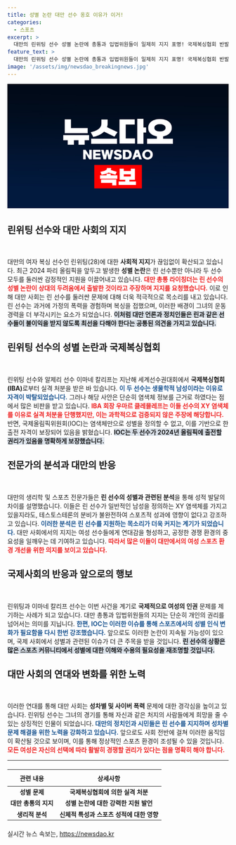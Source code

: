 ```yaml
---
title: 성별 논란 대만 선수 옹호 이유가 이거!
categories:
  - 스포츠
excerpt: >
  대만의 린위팅 선수 성별 논란에 총통과 입법위원들이 일제히 지지 표명! 국제복싱협회 반발에도 IOC는 그들의 출전 권리를 보장하며 여성으로서의 정체성을 강조했다. 대만 사회가 뭉쳤다, 과연 이들은 올림픽에서 어떤 역사를 쓰게 될까?
feature_text: >
  대만의 린위팅 선수 성별 논란에 총통과 입법위원들이 일제히 지지 표명! 국제복싱협회 반발에도 IOC는 그들의 출전 권리를 보장하며 여성으로서의 정체성을 강조했다. 대만 사회가 뭉쳤다, 과연 이들은 올림픽에서 어떤 역사를 쓰게 될까?
image: '/assets/img/newsdao_breakingnews.jpg'
---
```


<p><img src="/assets/img/newsdao_breakingnews.jpg" alt="ranknews 속보" /></p>

<h2 data-ke-size="size26">린위팅 선수와 대만 사회의 지지</h2>

<p data-ke-size="size16">&nbsp;</p>

<p>대만의 여자 복싱 선수인 린위팅(28)에 대한 <b>사회적 지지</b>가 끊임없이 확산되고 있습니다. 최근 2024 파리 올림픽을 앞두고 발생한 <b>성별 논란</b>은 린 선수뿐만 아니라 두 선수 모두를 둘러싼 감정적인 지원을 이끌어내고 있습니다. <b><span style="color: #ee2323;">대만 총통 라이칭더는 린 선수의 성별 논란이 상대의 두려움에서 출발한 것이라고 주장하며 지지를 요청했습니다.</span></b> 이로 인해 대만 사회는 린 선수를 둘러싼 문제에 대해 더욱 적극적으로 목소리를 내고 있습니다. 린 선수는 과거에 가정의 폭력을 경험하며 복싱을 접했으며, 이러한 배경이 그녀의 운동 경력을 더 부각시키는 요소가 되었습니다. <b><span style="background-color: #21538527;">이처럼 대만 언론과 정치인들은 린과 같은 선수들이 불이익을 받지 않도록 최선을 다해야 한다는 공통된 의견을 가지고 있습니다.</span></b></p>

<h2 data-ke-size="size26">린위팅 선수의 성별 논란과 국제복싱협회</h2>

<p data-ke-size="size16">&nbsp;</p>

<p>린위팅 선수와 알제리 선수 이마네 칼리프는 지난해 세계선수권대회에서 <b>국제복싱협회(IBA)</b>로부터 실격 처분을 받은 바 있습니다. <b><span style="color: #1a5490;">이 두 선수는 생물학적 남성이라는 이유로 자격이 박탈되었습니다.</span></b> 그러나 해당 사안은 단순히 염색체 정보를 근거로 하였다는 점에서 많은 비판을 받고 있습니다. <b><span style="color: #ee2323;">IBA 회장 우마르 클레믈레프는 이들 선수의 XY 염색체를 이유로 실격 처분을 단행했지만, 이는 과학적으로 검증되지 않은 주장에 해당합니다.</span></b> 반면, 국제올림픽위원회(IOC)는 염색체만으로 성별을 정의할 수 없고, 이를 기반으로 한 출전 자격이 보장되어 있음을 밝혔습니다. <b><span style="background-color: #21538527;">IOC는 두 선수가 2024년 올림픽에 출전할 권리가 있음을 명확하게 보장했습니다.</span></b></p>

<h2 data-ke-size="size26">전문가의 분석과 대만의 반응</h2>

<p data-ke-size="size16">&nbsp;</p>

<p>대만의 생리학 및 스포츠 전문가들은 <b>린 선수의 성별과 관련된 분석</b>을 통해 성적 발달의 차이를 설명했습니다. 이들은 린 선수가 일반적인 남성을 정의하는 XY 염색체를 가지고 있을지라도, 테스토스테론의 분비가 불완전하여 스포츠적 성과에 영향이 없다고 강조하고 있습니다. <b><span style="color: #1a5490;">이러한 분석은 린 선수를 지원하는 목소리가 더욱 커지는 계기가 되었습니다.</span></b> 대만 사회에서의 지지는 여성 선수들에게 연대감을 형성하고, 공정한 경쟁 환경의 중요성을 일깨우는 데 기여하고 있습니다. <b><span style="color: #ee2323;">따라서 많은 이들이 대만에서의 여성 스포츠 환경 개선을 위한 의지를 보이고 있습니다.</span></b></p>

<h2 data-ke-size="size26">국제사회의 반응과 앞으로의 행보</h2>

<p data-ke-size="size16">&nbsp;</p>

<p>린위팅과 이마네 칼리프 선수는 이번 사건을 계기로 <b>국제적으로 여성의 인권</b> 문제를 제기하는 사례가 되고 있습니다. 대만 총통과 입법위원들의 지지는 단순히 개인의 권리를 넘어서는 의미를 지닙니다. <b><span style="color: #1a5490;">한편, IOC는 이러한 이슈를 통해 스포츠에서의 성별 인식 변화가 필요함을 다시 한번 강조했습니다.</span></b> 앞으로도 이러한 논란이 지속될 가능성이 있으며, 국제 사회에서 성별과 관련된 이슈가 더 큰 주목을 받을 것입니다. <b><span style="background-color: #21538527;">린 선수의 상황은 많은 스포츠 커뮤니티에서 성별에 대한 이해와 수용의 필요성을 재조명할 것입니다.</span></b></p>

<h2 data-ke-size="size26">대만 사회의 연대와 변화를 위한 노력</h2>

<p data-ke-size="size16">&nbsp;</p>

<p>이러한 연대를 통해 대만 사회는 <b>성차별 및 사이버 폭력</b> 문제에 대한 경각심을 높이고 있습니다. 린위팅 선수는 그녀의 경기를 통해 자신과 같은 처지의 사람들에게 희망을 줄 수 있는 상징적인 인물이 되었습니다. <b><span style="color: #1a5490;">대만의 정치인과 시민들은 린 선수를 지지하며 성차별 문제 해결을 위한 노력을 강화하고 있습니다.</span></b> 앞으로도 사회 전반에 걸쳐 이러한 움직임이 확산될 것으로 보이며, 이를 통해 정상적인 스포츠 환경이 조성될 수 있을 것입니다. <b><span style="color: #ee2323;">모든 여성은 자신의 선택에 따라 활발히 경쟁할 권리가 있다는 점을 명확히 해야 합니다.</span></b></p>

<hr>

<table style="width: 100%; border-collapse: collapse; margin: 20px 0;">
    <thead>
        <tr>
            <th style="text-align: center; height: 30px;"><b>관련 내용</b></th>
            <th style="text-align: center; height: 30px;"><b>상세사항</b></th>
        </tr>
    </thead>
    <tbody>
        <tr>
            <td style="text-align: center; height: 17px;"><b>성별 문제</b></td>
            <td style="text-align: center; height: 17px;"><b>국제복싱협회에 의한 실격 처분</b></td>
        </tr>
        <tr>
            <td style="text-align: center; height: 17px;"><b>대만 총통의 지지</b></td>
            <td style="text-align: center; height: 17px;"><b>성별 논란에 대한 강력한 지원 발언</b></td>
        </tr>
        <tr>
            <td style="text-align: center; height: 17px;"><b>생리적 분석</b></td>
            <td style="text-align: center; height: 17px;"><b>신체적 특성과 스포츠 성적에 대한 영향</b></td>
        </tr>
    </tbody>
</table>

<p data-ke-size="size16"></p>
실시간 뉴스 속보는, <a href="https://newsdao.kr" rel="dofollow">https://newsdao.kr</a>


